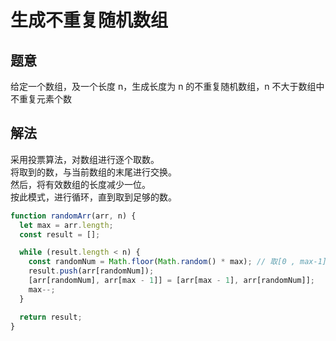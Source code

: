 # 生成不重复随机数组

## 题意

给定一个数组，及一个长度 n，生成长度为 n 的不重复随机数组，n 不大于数组中不重复元素个数

## 解法

采用投票算法，对数组进行逐个取数。  
将取到的数，与当前数组的末尾进行交换。  
然后，将有效数组的长度减少一位。  
按此模式，进行循环，直到取到足够的数。

```js
function randomArr(arr, n) {
  let max = arr.length;
  const result = [];

  while (result.length < n) {
    const randomNum = Math.floor(Math.random() * max); // 取[0 , max-1]之间的数
    result.push(arr[randomNum]);
    [arr[randomNum], arr[max - 1]] = [arr[max - 1], arr[randomNum]];
    max--;
  }

  return result;
}
```
